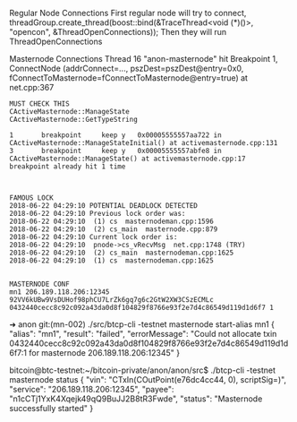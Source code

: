 Regular Node Connections
First regular node will try to connect,
    threadGroup.create_thread(boost::bind(&TraceThread<void (*)()>, "opencon", &ThreadOpenConnections));
Then they will run ThreadOpenConnections


Masternode Connections
Thread 16 "anon-masternode" hit Breakpoint 1, ConnectNode (addrConnect=..., pszDest=pszDest@entry=0x0,
    fConnectToMasternode=fConnectToMasternode@entry=true) at net.cpp:367

    MUST CHECK THIS
    CActiveMasternode::ManageState
    CActiveMasternode::GetTypeString

    1       breakpoint     keep y   0x00005555557aa722 in CActiveMasternode::ManageStateInitial() at activemasternode.cpp:131
    3       breakpoint     keep y   0x00005555557abfe8 in CActiveMasternode::ManageState() at activemasternode.cpp:17
    breakpoint already hit 1 time



    FAMOUS LOCK
    2018-06-22 04:29:10 POTENTIAL DEADLOCK DETECTED
    2018-06-22 04:29:10 Previous lock order was:
    2018-06-22 04:29:10  (1) cs  masternodeman.cpp:1596
    2018-06-22 04:29:10  (2) cs_main  masternode.cpp:879
    2018-06-22 04:29:10 Current lock order is:
    2018-06-22 04:29:10  pnode->cs_vRecvMsg  net.cpp:1748 (TRY)
    2018-06-22 04:29:10  (2) cs_main  masternodeman.cpp:1625
    2018-06-22 04:29:10  (1) cs  masternodeman.cpp:1625


    MASTERNODE CONF
    mn1 206.189.118.206:12345 92VV6kUBw9VsDUHof98phCU7LrZk6gq7g6c2GtW2XW3CSzECMLc 0432440cecc8c92c092a43da0d8f104829f8766e93f2e7d4c86549d119d1d6f7 1

➜  anon git:(mn-002) ./src/btcp-cli -testnet masternode start-alias mn1
{
  "alias": "mn1",
  "result": "failed",
  "errorMessage": "Could not allocate txin 0432440cecc8c92c092a43da0d8f104829f8766e93f2e7d4c86549d119d1d6f7:1 for masternode 206.189.118.206:12345"
}


bitcoin@btc-testnet:~/bitcoin-private/anon/anon/src$ ./btcp-cli -testnet masternode status
{
  "vin": "CTxIn(COutPoint(e76dc4cc44, 0), scriptSig=)",
  "service": "206.189.118.206:12345",
  "payee": "n1cCTj1YxK4Xqejk49qQ9BuJJ2B8tR3Fwde",
  "status": "Masternode successfully started"
}